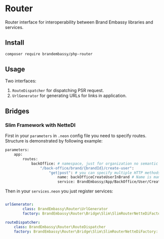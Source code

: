 # Router
Router interface for interoperability between Brand Embassy libraries and services.

## Install
```bash
composer require brandembassy/php-router
```

## Usage
Two interfaces:

1) `RouteDispatcher` for dispatching PSR request.
2) `UrlGenerator` for generating URLs for links in application.

## Bridges

### Slim Framework with NetteDI
First in your `parameters` in `.neon` config file you need to specify routes. Structure
is demonstrated by following example:

```bash
parameters:
    app:
        routes:
            backOffice: # namespace, just for organization no semantic meaning
                "/back-office/brand/{brandId}/create-user":
                    "get|post": # you can specify multiple HTTP methods
                        name: backOfficeCreateUserInBrand # Name is mandatory and is used as identifier
                        service: BrandEmbassy/App/BackOffice/User/CreateUserInBrandActoon # This service must be callable (must have __invoke() method)
```

Then in your `services.neon` you just register services:
```yml

urlGenerator:
        class: BrandEmbassy\Router\UrlGenerator
        factory: BrandEmbassy\Router\Bridge\Slim\SlimRouterNetteDiFactory::create(..., %app.routes%)

routeDispatcher:
    class: BrandEmbassy\Router\RouteDispatcher
    factory: BrandEmbassy\Router\Bridge\Slim\SlimRouterNetteDiFactory::create(..., %app.routes%)
```
